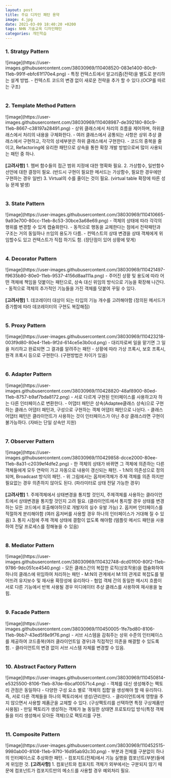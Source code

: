 ```yaml
---
layout: post
title: 주요 디자인 패턴 용약
image: 4.jpg
date: 2021-03-09 18:40:20 +0200
tags: NHN 기술교육 디자인패턴
categories: 개인학습
---
```

<h3>1. Stratgy Pattern </h3>
![image](https://user-images.githubusercontent.com/38030969/110408520-083e1400-80c9-11eb-991f-ebfc61f170e4.png)
- 특정 컨텍스트에서 알고리즘(전략)을 별도로 분리하는 설계 방법.
- 컨텍스트 코드의 변경 없이 새로운 전략을 추가 할 수 있다.(OCP를 따르는 구조)
<br><br>
<h3>2. Template Method Pattern </h3>
![image](https://user-images.githubusercontent.com/38030969/110408987-de392180-80c9-11eb-8667-c38197a28491.png)
- 상위 클래스에서 처리의 흐름을 제어하며, 하위클래스에서 처리의 내용을 구체화한다.
- 여러 클래스에서 공통되는 사항은 상위 추상 클래스에서 구현하고, 각각의 상세부분은 하위 클래스에서 구현한다.
- 코드의 중복을 줄이고, Refactoring에 유리한 패턴으로 상속을 통한 확장 개발 방법으로써 많이 사용되는 패턴 중 하나.
<br><br>
<b>[고려사항]</b>
1. 멤버 함수들의 접근 범위 지정에 대한 명확화 필요. 
2. 가상함수, 일반함수 선언에 대한 결정이 필요. (반드시 구현이 필요한 메서드는 가상함수, 필요한 경우에만 구현하는 경우 일반)
3. Virtual의 수를 줄이는 것이 필요. (virtual table 확장에 따른 성능 문제 발생)
<br><br>
<h3>3. State Pattern </h3>
![image](https://user-images.githubusercontent.com/38030969/110410665-9a93e700-80cc-11eb-8c53-30bce3a68e69.png)
- 객체의 상태에 따라 각각의 행위를 변경할 수 있게 캡슐화한다.
- 동적으로 행동을 교체한다는 점에서 전략패턴과 구조는 거의 동일하나 쓰임의 용도가 다름.
- 컨텍스트의 상태 변경을 상태 객체에게 위임할수도 있고 컨텍스트가 직접 하기도 함. (장단점이 있어 상황에 맞게)
<br><br>
<h3>4. Decorator Pattern </h3>
![image](https://user-images.githubusercontent.com/38030969/110421497-f9635b80-80e0-11eb-9537-4156d8aa111a.png)
- 주어진 상황 및 용도에 따라 어떤 객체에 책임을 덧붙이는 패턴으로, 상속 대신 위임의 방식으로 기능을 확장해 나간다.
- 동적으로 객체의 추가적인 기능들을 가진 객체를 덧붙여 꾸밀 수 있다. 
<br><br>
<b>[고려사항]</b>
1. 데코레이터 대상이 되는 타입의 기능 개수를 고려해야함 (정의된 메서드가 증가함에 따라 데코레이터의 구현도 복잡해짐)
<br><br>
<h3>5. Proxy Pattern </h3>
![image](https://user-images.githubusercontent.com/38030969/110423218-003f9d80-80e4-11eb-9f2d-614ce5e3b0cd.png)
- 대리자로써 일을 맡기면 그 일을 처리하고 완료되면 그 결과를 알려주는 패턴
- 상황에 따라 가상 프록시, 보호 프록시, 원격 프록시 등으로 구현한다. (구현방법은 차이가 있음)
<br><br>
<h3>6. Adapter Pattern </h3>
![image](https://user-images.githubusercontent.com/38030969/110428820-48af8900-80ed-11eb-8757-b9af7bda8172.png)
- 서로 다르게 구현된 인터페이스를 사용하고자 하는 다른 인터페이스로 변환한다.
- 어댑터 패턴은 상속(Adaptee클래스 상속)으로 구현하는 클래스 어댑터 패턴과, 구성으로 구현하는 객체 어댑터 패턴으로 나뉜다.
- 클래스 어댑터 패턴은 클라이언트가 사용하는 것이 인터페이스가 아닌 추상 클래스라면 구현이 불가능하다. (자바는 단일 상속만 지원)
<br><br>
<h3>7. Observer Pattern </h3>
![image](https://user-images.githubusercontent.com/38030969/110429858-dcce2000-80ee-11eb-8a31-c2039ef4dfe2.png)
- 한 객체의 상태가 바뀌면 그 객체에 의존하는 다른 객체들에게 모두 연락이 가고 자동으로 내용이 갱신되는 패턴.
- 1:N의 의존성으로 정의되며, Broadcast 방식의 패턴.
- 위 그림에서는 옵저버객체가 주제 객체를 의존 하지만 필요없는 경우 의존하지 않아도 된다. (파라미터로 상태 전달 가능한 경우)
<br><br>
<b>[고려사항]</b>
1. 주제객체에서 상태변경을 통지할 것인지, 주제객체를 사용하는 클라이언트에서 상태변경을 통지할 것인지 고려 필요.
   (클라이언트에서 통지할 경우 상태를 변경하는 모든 코드에서 호출해야하므로 개발자의 실수 유발 가능)
2. 옵저버 인터페이스를 적절하게 분리해야함 (여러 옵저버를 사용할 경우 하나의 인터페이스가 거대해 질 수 있음)
3. 통지 시점에 주제 객체 상태에 결함이 없도록 해야함 (템플릿 메서드 패턴을 사용하여 전달 프로세스를 정해놓을 수 있음)
<br><br>
<h3>8. Mediator Pattern </h3>
![image](https://user-images.githubusercontent.com/38030969/110432748-dcd01f00-80f2-11eb-9786-9dc051ce4540.png)
- 모든 클래스간의 복잡한 로직(상호작용)을 캡슐화하여 하나의 클래스에 위임하여 처리하는 패턴
- M:N의 관계에서 M:1의 관게로 복잡도를 떨어뜨려 유지보수 및 재사용 확장성에 유리하다
- 협업 객체 간의 동일한 메시지 흐름이 서로 다른 기능에서 반복 사용될 경우 미디에이터 추상 클래스를 사용하여 재사용을 높힘.
<br><br>
<h3>9. Facade Pattern </h3>
![image](https://user-images.githubusercontent.com/38030969/110450005-1fe7bd80-8106-11eb-9bb7-43ed5f8e9f76.png)
- 서브 시스템을 감춰주는 상위 수준의 인터페이스를 제공하여 코드중복(여러 클라이언트일 경우)과 직접적인 의존을 해결할 수 있도록 함.
- 클라이언트의 변경 없이 서브 시스템 자체를 변경할 수 있음.
<br><br>
<h3>10. Abstract Factory Pattern </h3>
![image](https://user-images.githubusercontent.com/38030969/110450814-e5325500-8106-11eb-87de-6bcaf00571c4.png)
- 객체를 대신 생성해주는 팩토리 관점은 동일하다
- 다양한 구성 요소 별로 '객체의 집합'을 생성해야 할 때 유리하다. 즉, 서로 다른 객체들을 하나의 팩토리에서 생성/관리한다.
- 클라이언트에게 영향을 주지 않으면서 사용할 제품군을 교체할 수 있다. (구상팩토리를 선택하면 특정 구상제품만 사용됨)
- 만일 팩토리가 생성하는 객체가 늘 동일한 상태면 프로토타입 방식(특정 객체들을 미리 생성해서 모아둔 객체)으로 팩토리를 구현.
<br><br>
<h3>11. Composite Pattern </h3>
![image](https://user-images.githubusercontent.com/38030969/110452515-9980ab00-8108-11eb-97f0-16d95ab92c30.png)
- 부분과 전체를 구분없이 하나의 인터페이스로 추상화한 패턴.
- 컴포지트(전체)에서 기능 실행을 컴포넌트(부분)들에게 위임한 것.
<b>[고려사항]</b>
1. 컴포넌트와 컴포지트 객체가 외부에서는 구분되지 않기 때문에 컴포넌트가 컴포지트만의 메소드를 사용할 경우 예외처리 필요.
